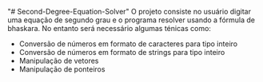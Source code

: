 "# Second-Degree-Equation-Solver"
O projeto consiste no usuário digitar uma equação de segundo grau e o programa resolver usando a fórmula de bhaskara. No entanto será necessário algumas ténicas como: 
- Conversão de números em formato de caracteres para tipo inteiro
- Conversão de números em formato de strings para tipo inteiro
- Manipulação de vetores
- Manipulação de ponteiros
